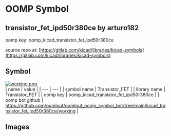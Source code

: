 # OOMP Symbol  
## transistor_fet_ipd50r380ce  by arturo182  
  
oomp key: oomp_kicad_transistor_fet_ipd50r380ce  
  
source repo at: [https://gitlab.com/kicad/libraries/kicad-symbols](https://gitlab.com/kicad/libraries/kicad-symbols)  
## Symbol  
  
[![working.png](working_600.png)](working.png)  
| name | value | 
| --- | --- | 
| symbol name | Transistor_FET | 
| library name | Transistor_FET | 
| oomp key | oomp_kicad_transistor_fet_ipd50r380ce | 
| oomp bot github | https://github.com/oomlout/oomlout_oomp_symbol_bot/tree/main/kicad_transistor_fet_ipd50r380ce/working | 
## Images  
